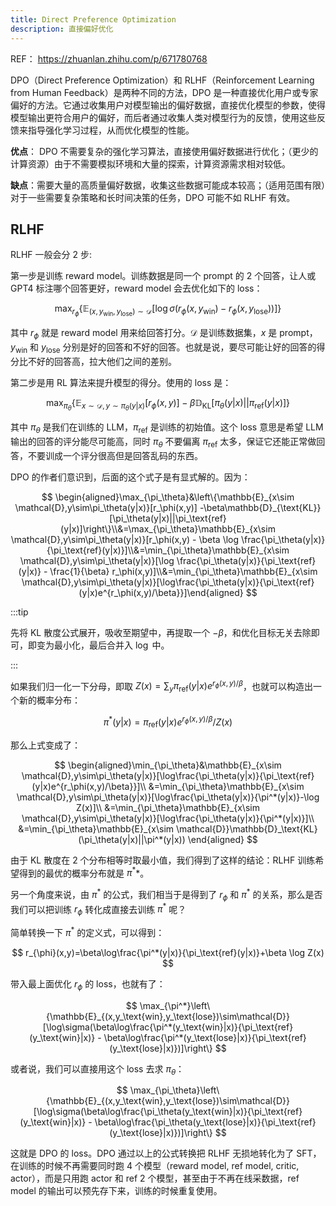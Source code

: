```yaml
---
title: Direct Preference Optimization
description: 直接偏好优化
---
```


REF： https://zhuanlan.zhihu.com/p/671780768

DPO（Direct Preference Optimization）和 RLHF（Reinforcement Learning from Human Feedback）是两种不同的方法，DPO 是一种直接优化用户或专家偏好的方法。它通过收集用户对模型输出的偏好数据，直接优化模型的参数，使得模型输出更符合用户的偏好，而后者通过收集人类对模型行为的反馈，使用这些反馈来指导强化学习过程，从而优化模型的性能。

**优点**： DPO 不需要复杂的强化学习算法，直接使用偏好数据进行优化；（更少的计算资源）由于不需要模拟环境和大量的探索，计算资源需求相对较低。

**缺点**：需要大量的高质量偏好数据，收集这些数据可能成本较高；（适用范围有限）对于一些需要复杂策略和长时间决策的任务，DPO 可能不如 RLHF 有效。

## RLHF

RLHF 一般会分 2 步:

第一步是训练 reward model。训练数据是同一个 prompt 的 2 个回答，让人或 GPT4 标注哪个回答更好，reward model 会去优化如下的 loss：

$$
\max_{r_{\phi}}\left\{\mathbb{E}_{(x,y_\text{win},y_\text{lose})\sim\mathcal{D}}[\log\sigma(r_\phi(x,y_\text{win})-r_\phi(x,y_\text{lose}))]\right\}
$$

其中 $r_\phi$ 就是 reward model 用来给回答打分。$\mathcal{D}$ 是训练数据集，$x$ 是 prompt，$y_\text{win}$ 和 $y_\text{lose}$ 分别是好的回答和不好的回答。也就是说，要尽可能让好的回答的得分比不好的回答高，拉大他们之间的差别。

第二步是用 RL 算法来提升模型的得分。使用的 loss 是：

$$
\max_{\pi_\theta}\left\{\mathbb{E}_{x\sim \mathcal{D},y\sim\pi_\theta(y|x)}[r_\phi(x,y)]-\beta\mathbb{D}_{\text{KL}}[\pi_\theta(y|x)||\pi_\text{ref}(y|x)]\right\}
$$

其中 $\pi_\theta$ 是我们在训练的 LLM，$\pi_\text{ref}$ 是训练的初始值。这个 loss 意思是希望 LLM 输出的回答的评分能尽可能高，同时 $\pi_\theta$ 不要偏离 $\pi_\text{ref}$ 太多，保证它还能正常做回答，不要训成一个评分很高但是回答乱码的东西。

DPO 的作者们意识到，后面的这个式子是有显式解的。因为：

$$
\begin{aligned}\max_{\pi_\theta}&\left\{\mathbb{E}_{x\sim \mathcal{D},y\sim\pi_\theta(y|x)}[r_\phi(x,y)] -\beta\mathbb{D}_{\text{KL}}[\pi_\theta(y|x)||\pi_\text{ref}(y|x)]\right\}\\&=\max_{\pi_\theta}\mathbb{E}_{x\sim \mathcal{D},y\sim\pi_\theta(y|x)}[r_\phi(x,y) - \beta \log \frac{\pi_\theta(y|x)}{\pi_\text{ref}(y|x)}]\\&=\min_{\pi_\theta}\mathbb{E}_{x\sim \mathcal{D},y\sim\pi_\theta(y|x)}[\log \frac{\pi_\theta(y|x)}{\pi_\text{ref}(y|x)} - \frac{1}{\beta} r_\phi(x,y)]\\&=\min_{\pi_\theta}\mathbb{E}_{x\sim \mathcal{D},y\sim\pi_\theta(y|x)}[\log\frac{\pi_\theta(y|x)}{\pi_\text{ref}(y|x)e^{r_\phi(x,y)/\beta}}]\end{aligned}
$$

:::tip

先将 KL 散度公式展开，吸收至期望中，再提取一个 $-\beta$，和优化目标无关去除即可，即变为最小化，最后合并入 $\log$ 中。

:::

如果我们归一化一下分母，即取 $Z(x)=\sum_y\pi_\text{ref}(y|x)e^{r_\phi(x,y)/\beta}$，也就可以构造出一个新的概率分布：

$$
\pi^*(y|x) = \pi_\text{ref}(y|x)e^{r_\phi(x,y)/\beta}/Z(x)
$$

那么上式变成了：

$$
\begin{aligned}\min_{\pi_\theta}&\mathbb{E}_{x\sim \mathcal{D},y\sim\pi_\theta(y|x)}[\log\frac{\pi_\theta(y|x)}{\pi_\text{ref}(y|x)e^{r_\phi(x,y)/\beta}}]\\ &=\min_{\pi_\theta}\mathbb{E}_{x\sim \mathcal{D},y\sim\pi_\theta(y|x)}[\log\frac{\pi_\theta(y|x)}{\pi^*(y|x)}-\log Z(x)]\\ &=\min_{\pi_\theta}\mathbb{E}_{x\sim \mathcal{D},y\sim\pi_\theta(y|x)}[\log\frac{\pi_\theta(y|x)}{\pi^*(y|x)}]\\ &=\min_{\pi_\theta}\mathbb{E}_{x\sim \mathcal{D}}\mathbb{D}_\text{KL}(\pi_\theta(y|x)||\pi^*(y|x)) \end{aligned}
$$

由于 KL 散度在 2 个分布相等时取最小值，我们得到了这样的结论：RLHF 训练希望得到的最优的概率分布就是 $\pi^*$*。

另一个角度来说，由 $\pi^*$ 的公式，我们相当于是得到了 $r_\phi$ 和 $\pi^*$ 的关系，那么是否我们可以把训练 $r_\phi$ 转化成直接去训练 $\pi^*$ 呢？

简单转换一下 $\pi^*$ 的定义式，可以得到：

$$
r_{\phi}(x,y)=\beta\log\frac{\pi^*(y|x)}{\pi_\text{ref}(y|x)}+\beta \log Z(x)
$$

带入最上面优化 $r_\phi$ 的 loss，也就有了：

$$
\max_{\pi^*}\left\{\mathbb{E}_{(x,y_\text{win},y_\text{lose})\sim\mathcal{D}}[\log\sigma(\beta\log\frac{\pi^*(y_\text{win}|x)}{\pi_\text{ref}(y_\text{win}|x)} - \beta\log\frac{\pi^*(y_\text{lose}|x)}{\pi_\text{ref}(y_\text{lose}|x)})]\right\}
$$

或者说，我们可以直接用这个 loss 去求 $\pi_\theta$：

$$
\max_{\pi_\theta}\left\{\mathbb{E}_{(x,y_\text{win},y_\text{lose})\sim\mathcal{D}}[\log\sigma(\beta\log\frac{\pi_\theta(y_\text{win}|x)}{\pi_\text{ref}(y_\text{win}|x)} - \beta\log\frac{\pi_\theta(y_\text{lose}|x)}{\pi_\text{ref}(y_\text{lose}|x)})]\right\}
$$

这就是 DPO 的 loss。DPO 通过以上的公式转换把 RLHF 无损地转化为了 SFT，在训练的时候不再需要同时跑 4 个模型（reward model, ref model, critic, actor），而是只用跑 actor 和 ref 2 个模型，甚至由于不再在线采数据，ref model 的输出可以预先存下来，训练的时候重复使用。
